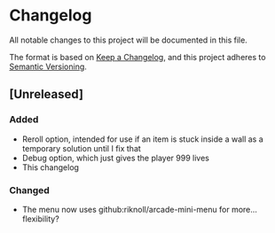 # Changelog

All notable changes to this project will be documented in this file.

The format is based on [Keep a Changelog](https://keepachangelog.com/en/1.0.0/),
and this project adheres to [Semantic Versioning](https://semver.org/spec/v2.0.0.html).

## [Unreleased]

### Added

- Reroll option, intended for use if an item is stuck inside a wall as a temporary solution until I fix that
- Debug option, which just gives the player 999 lives
- This changelog

### Changed

- The menu now uses github:riknoll/arcade-mini-menu for more... flexibility?
